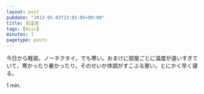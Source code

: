 ```yaml
---
layout: post
pubdate: "2013-05-02T23:05:05+09:00"
title: 気温差
tags: [misc]
minutes: 1
pagetype: posts
---
```

今日から軽装。ノーネクタイ。でも寒い。おまけに部屋ごとに温度が違いすぎていて、寒かったり暑かったり。そのせいか体調がすこぶる悪い。とにかく早く寝る。

1 min.
